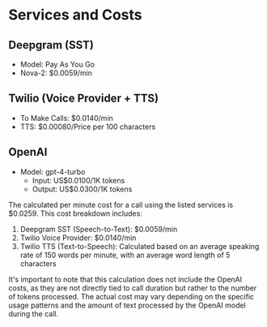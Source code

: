 # Services and Costs

## Deepgram (SST)
- Model: Pay As You Go
- Nova-2: $0.0059/min

## Twilio (Voice Provider + TTS)
- To Make Calls: $0.0140/min
- TTS: $0.00080/Price per 100 characters

## OpenAI
- Model: gpt-4-turbo
  - Input: US$0.0100/1K tokens
  - Output: US$0.0300/1K tokens

The calculated per minute cost for a call using the listed services is $0.0259. This cost breakdown includes:

1. Deepgram SST (Speech-to-Text): $0.0059/min
2. Twilio Voice Provider: $0.0140/min
3. Twilio TTS (Text-to-Speech): Calculated based on an average speaking rate of 150 words per minute, with an average word length of 5 characters

It's important to note that this calculation does not include the OpenAI costs, as they are not directly tied to call duration but rather to the number of tokens processed. The actual cost may vary depending on the specific usage patterns and the amount of text processed by the OpenAI model during the call.
